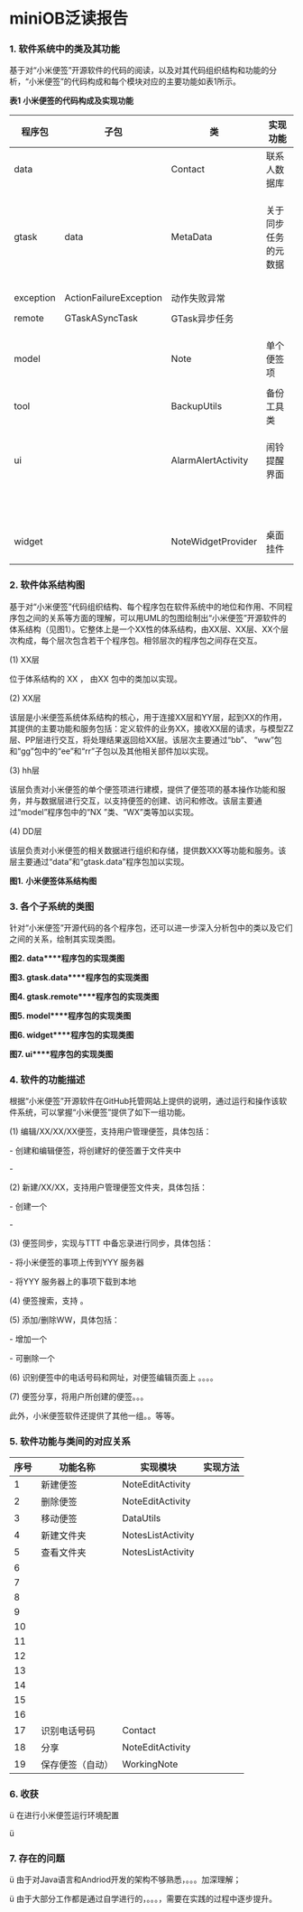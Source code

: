 # miniOB泛读报告

### 1.    软件系统中的类及其功能

基于对“小米便签”开源软件的代码的阅读，以及对其代码组织结构和功能的分析，“小米便签”的代码构成和每个模块对应的主要功能如表1所示。

**表1** **小米便签的代码构成及实现功能**



| **程序包** | **子包**               | **类**             | **实现功能**         |
| ---------- | ---------------------- | ------------------ | -------------------- |
| data       |                        | Contact            | 联系人数据库         |
|            |                        |                    |                      |
|            |                        |                    |                      |
|            |                        |                    |                      |
| gtask      | data                   | MetaData           | 关于同步任务的元数据 |
|            |                        |                    |                      |
|            |                        |                    |                      |
|            |                        |                    |                      |
|            |                        |                    |                      |
|            |                        |                    |                      |
| exception  | ActionFailureException | 动作失败异常       |                      |
|            |                        |                    |                      |
| remote     | GTaskASyncTask         | GTask异步任务      |                      |
|            |                        |                    |                      |
|            |                        |                    |                      |
|            |                        |                    |                      |
| model      |                        | Note               | 单个便签项           |
|            |                        |                    |                      |
| tool       |                        | BackupUtils        | 备份工具类           |
|            |                        |                    |                      |
|            |                        |                    |                      |
|            |                        |                    |                      |
| ui         |                        | AlarmAlertActivity | 闹铃提醒界面         |
|            |                        |                    |                      |
|            |                        |                    |                      |
|            |                        |                    |                      |
|            |                        |                    |                      |
|            |                        |                    |                      |
|            |                        |                    |                      |
|            |                        |                    |                      |
|            |                        |                    |                      |
|            |                        |                    |                      |
|            |                        |                    |                      |
|            |                        |                    |                      |
|            |                        |                    |                      |
|            |                        |                    |                      |
| widget     |                        | NoteWidgetProvider | 桌面挂件             |
|            |                        |                    |                      |
|            |                        |                    |                      |

### 2. 软件体系结构图

基于对“小米便签”代码组织结构、每个程序包在软件系统中的地位和作用、不同程序包之间的关系等方面的理解，可以用UML的包图绘制出“小米便签”开源软件的体系结构（见图1）。它整体上是一个XX性的体系结构，由XX层、XX层、XX个层次构成，每个层次包含若干个程序包。相邻层次的程序包之间存在交互。

(1) XX层

位于体系结构的 XX   ， 由XX 包中的类加以实现。

(2) XX层

该层是小米便签系统体系结构的核心，用于连接XX层和YY层，起到XX的作用，其提供的主要功能和服务包括：定义软件的业务XX，接收XX层的请求，与模型ZZ层、PP层进行交互，将处理结果返回给XX层。该层次主要通过“bb”、 “ww”包和“gg”包中的“ee”和“rr”子包以及其他相关部件加以实现。

(3) hh层

该层负责对小米便签的单个便签项进行建模，提供了便签项的基本操作功能和服务，并与数据层进行交互，以支持便签的创建、访问和修改。该层主要通过“model”程序包中的“NX ”类、“WX”类等加以实现。

(4) DD层

该层负责对小米便签的相关数据进行组织和存储，提供数XXX等功能和服务。该层主要通过“data”和“gtask.data”程序包加以实现。

 

**图1.** **小米便签体系结构图**

### 3.    各个子系统的类图

针对“小米便签”开源代码的各个程序包，还可以进一步深入分析包中的类以及它们之间的关系，绘制其实现类图。

 

**图2. data****程序包的实现类图**

 

**图3. gtask.data****程序包的实现类图**

 

 

**图4. gtask.remote****程序包的实现类图**

 

**图5. model****程序包的实现类图**

 

**图6. widget****程序包的实现类图**

 

 

**图7. ui****程序包的实现类图**

 

### 4.    软件的功能描述

根据“小米便签”开源软件在GitHub托管网站上提供的说明，通过运行和操作该软件系统，可以掌握“小米便签”提供了如下一组功能。

(1) 编辑/XX/XX/XX便签，支持用户管理便签，具体包括：

\-    创建和编辑便签，将创建好的便签置于文件夹中

\-     

(2) 新建/XX/XX，支持用户管理便签文件夹，具体包括：

\-    创建一个

\-     

(3) 便签同步，实现与TTT 中备忘录进行同步，具体包括：

\-    将小米便签的事项上传到YYY 服务器

\-    将YYY 服务器上的事项下载到本地

(4) 便签搜索，支持  。

(5) 添加/删除WW，具体包括：

\-    增加一个

\-    可删除一个

(6) 识别便签中的电话号码和网址，对便签编辑页面上  。。。。

(7) 便签分享，将用户所创建的便签。。。

此外，小米便签软件还提供了其他一组。。等等。

### 5.    软件功能与类间的对应关系

| **序号** | **功能名称**     | **实现模块**      | **实现方法** |
| -------- | ---------------- | ----------------- | ------------ |
| 1        | 新建便签         | NoteEditActivity  |              |
| 2        | 删除便签         | NoteEditActivity  |              |
| 3        | 移动便签         | DataUtils         |              |
| 4        | 新建文件夹       | NotesListActivity |              |
| 5        | 查看文件夹       | NotesListActivity |              |
| 6        |                  |                   |              |
| 7        |                  |                   |              |
| 8        |                  |                   |              |
| 9        |                  |                   |              |
| 10       |                  |                   |              |
| 11       |                  |                   |              |
| 12       |                  |                   |              |
| 13       |                  |                   |              |
| 14       |                  |                   |              |
| 15       |                  |                   |              |
| 16       |                  |                   |              |
| 17       | 识别电话号码     | Contact           |              |
| 18       | 分享             | NoteEditActivity  |              |
| 19       | 保存便签（自动） | WorkingNote       |              |

### 6.    收获

ü 在进行小米便签运行环境配置

ü  

### 7.    存在的问题

ü 由于对Java语言和Andriod开发的架构不够熟悉，。。。加深理解；

ü 由于大部分工作都是通过自学进行的，。。。，需要在实践的过程中逐步提升。